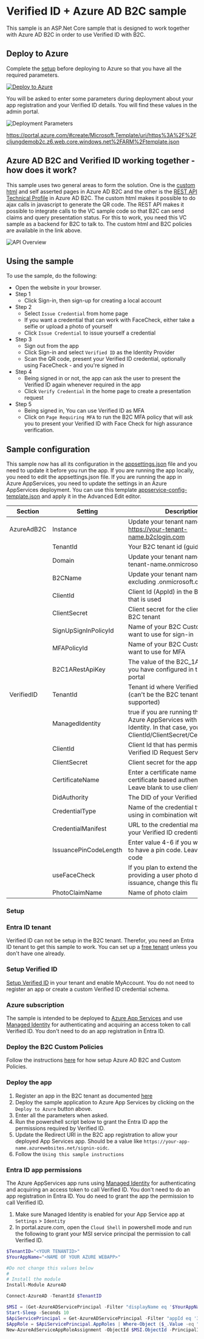 # Verified ID + Azure AD B2C sample

This sample is an ASP.Net Core sample that is designed to work together with Azure AD B2C in order to use Verified ID with B2C.

## Deploy to Azure

Complete the [setup](#Setup) before deploying to Azure so that you have all the required parameters.

[![Deploy to Azure](https://aka.ms/deploytoazurebutton)](https://portal.azure.com/#create/Microsoft.Template/uri/https%3A%2F%2Fraw.githubusercontent.com%2FAzure-Samples%2Factive-directory-verifiable-credentials-dotnet%2Fmain%2F3-asp-net-core-api-b2c%2FARMTemplate%2Ftemplate.json)

You will be asked to enter some parameters during deployment about your app registration and your Verified ID details. You will find these values in the admin portal. 

![Deployment Parameters](ReadmeFiles/DeployToAzure.png)

https://portal.azure.com/#create/Microsoft.Template/uri/https%3A%2F%2Fcljungdemob2c.z6.web.core.windows.net%2FARM%2Ftemplate.json

## Azure AD B2C and Verified ID working together - how does it work?

This sample uses two general areas to form the solution. One is the [custom html](https://docs.microsoft.com/en-us/azure/active-directory-b2c/customize-ui-with-html?pivots=b2c-custom-policy) 
and self asserted pages in Azure AD B2C and the other is the [REST API Technical Profile](https://docs.microsoft.com/en-us/azure/active-directory-b2c/restful-technical-profile) in Azure AD B2C. 
The custom html makes it possible to do ajax calls in javascript to generate the QR code. The REST API makes it possible to integrate calls to the VC sample code so that B2C can send claims and query presentation status.
For this to work, you need this VC sample as a backend for B2C to talk to. The custom html and B2C policies are available in the link above.

![API Overview](ReadmeFiles/api-b2c-overview.png)

## Using the sample

To use the sample, do the following:

- Open the website in your browser.
- Step 1
    - Click Sign-in, then sign-up for creating a local account
- Step 2
    - Select `Issue Credential` from home page
    - If you want a credential that can work with FaceCheck, either take a selfie or upload a photo of yourself
    - Click `Issue Credential` to issue yourself a credential
- Step 3
    - Sign out from the app
    - Click Sign-in and select `Verified ID` as the Identity Provider
    - Scan the QR code, present your Verified ID credential, optionally using FaceCheck - and you're signed in
- Step 4
    - Being signed in or not, the app can ask the user to present the Verified ID again whenever required in the app 
    - Click `Verify Credential` in the home page to create a presentation request
- Step 5
    - Being signed in, You can use Verified ID as MFA
    - Click on `Page Requiring MFA` to run the B2C MFA policy that will ask you to present your Verified ID with Face Check for high assurance verification. 

## Sample configuration

This sample now has all its configuration in the [appsettings.json](appsettings.json) file and you need to update it before you run the app.
If you are running the app locally, you need to edit the appsettings.json file. If you are running the app in Azure AppServices, you need to update the
settings in an Azure AppServices deployment. You can use this template [appservice-config-template.json](appservice-config-template.json) and apply it in the Advanced Edit editor.

| Section | Setting | Description |
|------|--------|--------|
| AzureAdB2C | Instance | Update your tenant name https://your-tenant-name.b2clogin.com |
| | TenantId | Your B2C tenant id (guid) |
| | Domain | Update your tenant name your-tenant-name.onmicrosoft.com |
| | B2CName | Update your tenant name (name excluding .onmicrosoft.com) |
| | ClientId | Client Id (AppId) in the B2C tenant that is used |
| | ClientSecret | Client secret for the client id in the B2C tenant |
| | SignUpSignInPolicyId | Name of your B2C Custom Policy you want to use for sign-in |
| | MFAPolicyId | Name of your B2C Custom Policy you want to use for MFA |
| | B2C1ARestApiKey | The value of the B2C_1A_RestApiKey you have configured in the B2C portal |
| VerifiedID | TenantId | Tenant id where Verified ID is setup (can't be the B2C tenant as that is not supported) |
| | ManagedIdentity | true if you are running the app in Azure AppServices with Managed Identity. In that case, you don't need ClientId/ClientSecret/CertificateName |
| | ClientId |  Client Id that has permission to call Verified ID Request Service API | 
| | ClientSecret | Client secret for the app |
| | CertificateName | Enter a certificate name if using certificate based authentication. Leave blank to use client secret |
| | DidAuthority | The DID of your Verified ID authority |
| | CredentialType | Name of the credential type you are using in combination with B2C |
| | CredentialManifest | URL to the credential manifest for your Verified ID credential |
| | IssuancePinCodeLength | Enter value 4-6 if you want issuance to have a pin code. Leave 0 for no pin code |
| | useFaceCheck | If you plan to extend the sample by providing a user photo during issuance, change this flag to true |
| | PhotoClaimName | Name of photo claim |

### Setup

### Entra ID tenant

Verified ID can not be setup in the B2C tenant. Therefor, you need an Entra ID tenant to get this sample to work. You can set up a [free tenant](https://learn.microsoft.com/entra/identity-platform/quickstart-create-new-tenant) unless you don't have one already. 

### Setup Verified ID

[Setup Verified ID](https://learn.microsoft.com/entra/verified-id/verifiable-credentials-configure-tenant-quick) in your tenant and enable MyAccount. 
You do not need to register an app or create a custom Verified ID credential schema.

### Azure subscription

The sample is intended to be deployed to [Azure App Services](https://learn.microsoft.com/azure/app-service/) 
and use [Managed Identity](https://learn.microsoft.com/azure/app-service/overview-managed-identity) for authenticating and acquiring an access token to call Verified ID.
You don't need to do an app registration in Entra ID.

### Deploy the B2C Custom Policies

Follow the instructions [here](B2C/README.md#setup) for how setup Azure AD B2C and Custom Policies.

### Deploy the app

1. Register an app in the B2C tenant as documented [here](https://learn.microsoft.com/azure/active-directory-b2c/tutorial-register-applications)
1. Deploy the sample application to Azure App Services by clicking on the `Deploy to Azure` button above.
1. Enter all the parameters when asked.
1. Run the powershell script below to grant the Entra ID app the permissions required by Verified ID.
1. Update the Redirect URI in the B2C app registration to allow your deployed App Services app. Should be a value like `https://your-app-name.azurewebsites.net/signin-oidc`.
1. Follow the `Using this sample instructions`

### Entra ID app permissions

The Azure AppServices app runs using [Managed Identity](https://learn.microsoft.com/en-us/azure/app-service/overview-managed-identity) for authenticating and acquiring an access token to call Verified ID.
You don't need to do an app registration in Entra ID. You do need to grant the app the permission to call Verified ID.

1. Make sure Managed Identity is enabled for your App Service app at `Settings` > `Identity`
1. In portal.azure.com, open the `Cloud Shell` in powershell mode and run the following to grant your MSI service principal the permission to call Verified ID.

```Powershell
$TenantID="<YOUR TENANTID>"
$YourAppName="<NAME OF YOUR AZURE WEBAPP>"

#Do not change this values below
#
# Install the module
Install-Module AzureAD

Connect-AzureAD -TenantId $TenantID

$MSI = (Get-AzureADServicePrincipal -Filter "displayName eq '$YourAppName'")
Start-Sleep -Seconds 10
$ApiServicePrincipal = Get-AzureADServicePrincipal -Filter "appId eq '3db474b9-6a0c-4840-96ac-1fceb342124f'"
$AppRole = $ApiServicePrincipal.AppRoles | Where-Object {$_.Value -eq "VerifiableCredential.Create.All" -and $_.AllowedMemberTypes -contains "Application"}
New-AzureAdServiceAppRoleAssignment -ObjectId $MSI.ObjectId -PrincipalId $MSI.ObjectId ` -ResourceId $ApiServicePrincipal.ObjectId -Id $AppRole.Id
```
